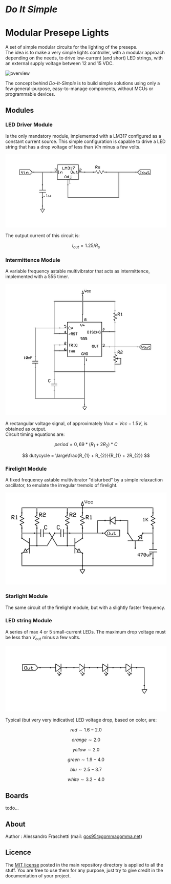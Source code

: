 # *Do It Simple*

# Modular Presepe Lights
A set of simple modular circuits for the lighting of the presepe.
<br/>
The idea is to make a very simple lights controller, with a modular approach depending on the needs, to drive low-current (and short) LED strings, with an external supply voltage between 12 and 15 VDC.

![overview](resources/overview.jpg)

The concept behind *Do-It-Simple* is to build simple solutions using only a few general-purpose, easy-to-manage components, without MCUs or programmable devices.



## Modules

### LED Driver Module
Is the only mandatory module, implemented with a LM317 configured as a constant current source.
This simple configuration is capable to drive a LED string that has a drop voltage of less than $Vin$ minus a few volts.

![image](resources/led-driver-module-schematic.jpg)

The output current of this circuit is:

$$ I_{out} = 1.25/R_{s} $$


### Intermittence Module
A variable frequency astable multivibrator that acts as intermittence, implemented with a 555 timer.

![image](resources/intermittence-module-schematic.jpg)

A rectangular voltage signal, of approximately $Vout = Vcc-1.5V$, is obtained as output.
<br/>
Circuit timing equations are:

$$ period = 0,69*(R_{1} + 2R_{2})*C $$

$$ dutycycle = \large\frac{R_{1} + R_{2}}{R_{1} + 2R_{2}} $$


### Firelight Module
A fixed frequency astable multivibrator "disturbed" by a simple relaxaction oscillator, to emulate the irregular tremolo of firelight.

![image](resources/firelight-module-schematic.jpg)


### Starlight Module
The same circuit of the firelight module, but with a slightly faster frequency.


### LED string Module
A series of max 4 or 5 small-current LEDs. The maximum drop voltage must be less than $V_{out}$ minus a few volts.

![image](resources/led-string-module-schematic.jpg)

Typical (but very very indicative) LED voltage drop, based on color, are:

$$ red \sim 1.6 - 2.0 $$

$$ orange \sim 2.0 $$

$$ yellow \sim 2.0 $$

$$ green \sim 1.9 - 4.0 $$

$$ blu \sim 2.5 - 3.7 $$

$$ white \sim 3.2 - 4.0 $$



## Boards
todo...



## About
Author : Alessandro Fraschetti (mail: [gos95@gommagomma.net](mailto:gos95@gommagomma.net))



## Licence
The [MIT license](LICENSE) posted in the main repository directory is applied to all the stuff.
You are free to use them for any purpose, just try to give credit in the documentation of your project.